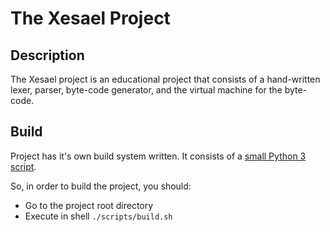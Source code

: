 The Xesael Project
==================

## Description
The Xesael project is an educational project that consists of a hand-written
lexer, parser, byte-code generator, and the virtual machine for the byte-code.

## Build
Project has it's own build system written. It consists of a [small Python 3 script](scripts/manage.py).

So, in order to build the project, you should:
 * Go to the project root directory
 * Execute in shell `./scripts/build.sh`
